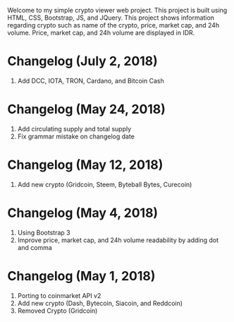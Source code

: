 Welcome to my simple crypto viewer web project. This project is built using HTML, CSS, Bootstrap, JS, and JQuery.
This project shows information regarding crypto such as name of the crypto, price, market cap, and 24h volume.
Price, market cap, and 24h volume are displayed in IDR.

Changelog (July 2, 2018)
=================================
1. Add DCC, IOTA, TRON, Cardano, and Bitcoin Cash

Changelog (May 24, 2018)
=================================
1. Add circulating supply and total supply
2. Fix grammar mistake on changelog date

Changelog (May 12, 2018)
==================================
1. Add new crypto (Gridcoin, Steem, Byteball Bytes, Curecoin)

Changelog (May 4, 2018)
==================================
1. Using Bootstrap 3
2. Improve price, market cap, and 24h volume readability by adding dot and comma

Changelog (May 1, 2018)
==================================
1. Porting to coinmarket API v2
2. Add new crypto (Dash, Bytecoin, Siacoin, and Reddcoin)
3. Removed Crypto (Gridcoin)